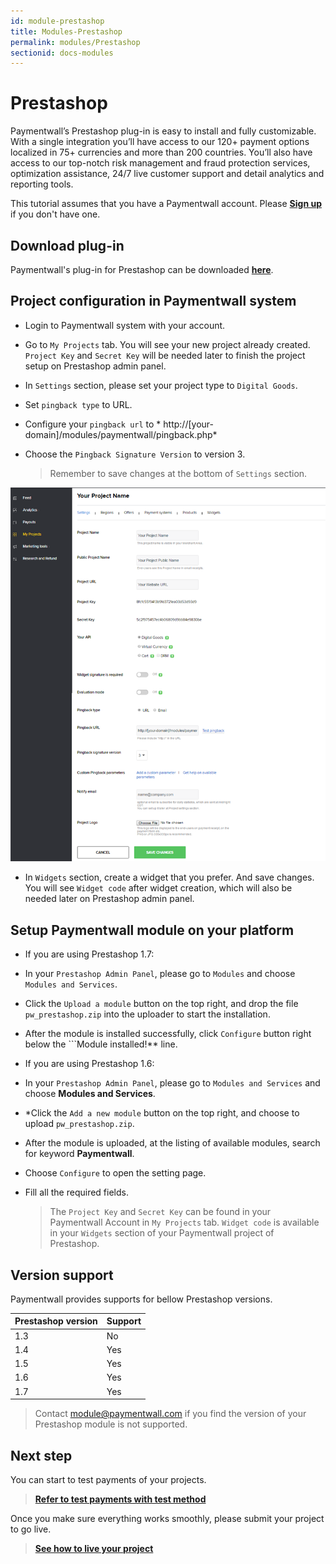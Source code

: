 ```yaml
---
id: module-prestashop
title: Modules-Prestashop
permalink: modules/Prestashop
sectionid: docs-modules
---
```


# Prestashop

Paymentwall’s Prestashop plug-in is easy to install and fully customizable. With a single integration you’ll have access to our 120+ payment options localized in 75+ currencies and more than 200 countries. You’ll also have access to our top-notch risk management and fraud protection services, optimization assistance, 24/7 live customer support and detail analytics and reporting tools.

This tutorial assumes that you have a Paymentwall account. Please **[Sign up](https://api.paymentwall.com/pwaccount/signup?source=prestashop&mode=merchant)** if you don't have one.

## Download plug-in

Paymentwall's plug-in for Prestashop can be downloaded **[here](https://github.com/paymentwall)**.

## Project configuration in Paymentwall system

* Login to Paymentwall system with your account.

* Go to ```My Projects``` tab. You will see your new project already created. ```Project Key``` and ```Secret Key``` will be needed later to finish the project setup on Prestashop admin panel.

* In ```Settings``` section, please set your project type to  ```Digital Goods```.

* Set ```pingback type``` to URL.

 * Configure your ```pingback url``` to * http://[your-domain]/modules/paymentwall/pingback.php*

* Choose the ```Pingback Signature Version``` to version 3.

  > Remember to save changes at the bottom of ```Settings``` section.

<div class="docs-img">
    <img src="/textures/pic/modules/presta.png">
</div>

* In ```Widgets``` section, create a widget that you prefer. And save changes. You will see ```Widget code``` after widget creation, which will also be needed later on Prestashop admin panel.

## Setup Paymentwall module on your platform
* If you are using Prestashop 1.7:
 * In your ```Prestashop Admin Panel```, please go to  ```Modules``` and choose ```Modules and Services```.

 * Click the ```Upload a module``` button on the top right, and drop the file ```pw_prestashop.zip``` into the uploader to start the installation.

 * After the module is installed successfully, click ```Configure``` button right below the ```Module installed!** line.
 
* If you are using Prestashop 1.6:
 * In your ```Prestashop Admin Panel```, please go to  ```Modules and Services``` and choose  **Modules and Services**.

 * *Click the ```Add a new module``` button on the top right, and choose to upload ```pw_prestashop.zip```.

 * After the module is uploaded, at the listing of available modules, search for keyword **Paymentwall**.
 
  * Choose ```Configure``` to open the setting page.
 
* Fill all the required fields.

  >The ```Project Key``` and ```Secret Key``` can be found in your Paymentwall Account in ```My Projects``` tab. ```Widget code``` is available in your ```Widgets``` section of your Paymentwall project of Prestashop.


## Version support

Paymentwall provides supports for bellow Prestashop versions.

|Prestashop version|Support|
|:-------|:--------|
|1.3|No|
|1.4|Yes|
|1.5|Yes|
|1.6|Yes|
|1.7|Yes|

> Contact [module@paymentwall.com](mailto:module@paymentwall.com) if you find the version of your Prestashop module is not supported.


## Next step

You can start to test payments of your projects.

> **[Refer to test payments with test method](/sandbox/test-payment)**

Once you make sure everything works smoothly, please submit your project to go live.

> **[See how to live your project](/go_live-home)**